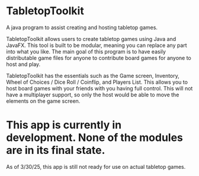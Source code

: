 # TabletopToolkit
A java program to assist creating and hosting tabletop games.

TabletopToolkit allows users to create tabletop games using Java and JavaFX. This tool is built to be modular, meaning you can replace any part into what you like. The main goal of this program is to have easily distributable game files for anyone to contribute board games for anyone to host and play.

TabletopToolkit has the essentials such as the Game screen, Inventory, Wheel of Choices / Dice Roll / Coinflip, and Players List. This allows you to host board games with your friends with you having full control. This will not have a multiplayer support, so only the host would be able to move the elements on the game screen.

# This app is currently in development. None of the modules are in its final state.
As of 3/30/25, this app is still not ready for use on actual tabletop games.
